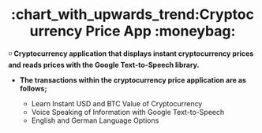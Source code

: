 



<h1 align = "center"> :chart_with_upwards_trend:Cryptocurrency Price App :moneybag:		 </h1>



:white_medium_small_square:	 **Cryptocurrency application that displays instant cryptocurrency prices and reads prices with the Google Text-to-Speech library.**

- **The transactions within the cryptocurrency price application are as follows;**


    <ul>
        <li>Learn Instant USD and BTC Value of Cryptocurrency</li>
        <li>Voice Speaking of Information with Google Text-to-Speech</li>
        <li>English and German Language Options</li>

    </ul>

<br> </br>
